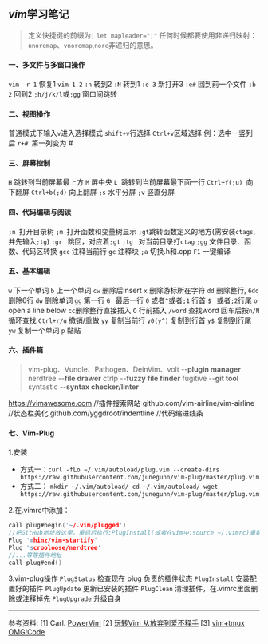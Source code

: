 ## *vim*学习笔记


> 定义快捷键的前缀为`;` `let mapleader=";"`
  任何时候都要使用非递归映射：`nnoremap`、`vnoremap`,`nore`非递归的意思。


#### 一、多文件与多窗口操作
` vim -r 1 ` 恢复1
` vim 1 2 `
`:n` 转到2
`:N` 转到1
`:e 3` 新打开3
`:e#` 回到前一个文件
`:b 2` 回到2
`;h/j/k/l`或`;gg` 窗口间跳转

#### 二、视图操作
普通模式下输入`v`进入选择模式
`shift+v`行选择
`Ctrl+v`区域选择
例：选中一竖列后 `r+# `第一列变为 #

#### 三、屏幕控制
`H` 跳转到当前屏幕最上方
`M` 屏中央
`L `跳转到当前屏幕最下面一行
`Ctrl+f(;u) `向下翻屏
`Ctrl+b(;d)` 向上翻屏
`;s` 水平分屏
`;v` 竖直分屏

#### 四、代码编辑与阅读
`;n `打开目录树
`;m `打开函数和变量树显示
`;gt`跳转函数定义的地方(需安装`ctags`,并先输入`;tg`)
`;gr ` 跳回，对应着`;gt`
`;tg ` 对当前目录打`ctag` 
`;gg` 文件目录、函数、代码区转换
`gcc` 注释当前行
`gc` 注释块
`;a` 切换.h和.cpp
`F1` 一键编译


#### 五、基本编辑
`w` 下一个单词
`b` 上一个单词
`cw` 删除后insert
`x` 删除游标所在字符
`dd` 删除整行, `6dd`删除6行
`dw` 删除单词
`gg` 第一行
`G ` 最后一行
`0`  或者`^`或者`;1` 行首 
`$ ` 或者`;2`行尾 
`o`  open a line below
`cc`删除整行直接插入
`O`  行前插入
`/word`  查找word 回车后按`n/N`循环查找
`Ctrl+r/u`  撤销/重做 
`yy` 复制当前行
`y0(y^)` 复制到行首
`y$` 复制到行尾
`yw` 复制一个单词
`p` 黏贴


#### 六、插件篇
> vim-plug、Vundle、Pathogen、DeinVim、volt --**plugin manager**
nerdtree  --**file drawer**
ctrlp  --**fuzzy file finder**
fugitive  --**git tool**
syntastic  --**syntax checker/linter**

https://vimawesome.com //插件搜索网站
github.com/vim-airline/vim-airline //状态栏美化
github.com/yggdroot/indentline  //代码缩进线条

#### 七、Vim-Plug
1.安装
- 方式一：` curl -fLo ~/.vim/autoload/plug.vim --create-dirs https://raw.githubusercontent.com/junegunn/vim-plug/master/plug.vim `
- 方式二：
`
mkdir ~/.vim/autoload/
cd ~/.vim/autoload/
wget https://raw.githubusercontent.com/junegunn/vim-plug/master/plug.vim
`

2.在.vimrc中添加：
```C
call plug#begin('~/.vim/plugged')
//把GitHub地址放这里，重启后执行:PlugInstall(或者在vim中:source ~/.vimrc)重新加载配置
Plug 'mhinz/vim-startify'
Plug 'scrooloose/nerdtree'
//...等等插件地址
call plug#end()
```

3.vim-plug操作
`PlugStatus` 检查现在 plug 负责的插件状态
`PlugInstall` 安装配置好的插件
`PlugUpdate` 更新已安装的插件
`PlugClean` 清理插件，在.vimrc里面删除或注释掉先
`PlugUpgrade` 升级自身


-------------------------------------------------
参考资料:
[1] Carl. [PowerVim](https://github.com/youngyangyang04/PowerVim)
[2] [玩转Vim 从放弃到爱不释手](https://www.imooc.com/learn/1129)
[3] [vim+tmux OMG!Code](https://youtube.com/watch?v=5r6yzfexajq&t=2019s)














